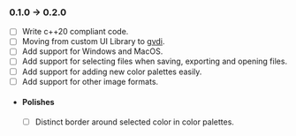 ### 0.1.0 -> 0.2.0
 - [ ] Write c++20 compliant code.
 - [ ] Moving from custom UI Library to [gvdi](https://github.com/karnkaul/gvdi/).
 - [ ] Add support for Windows and MacOS.
 - [ ] Add support for selecting files when saving, exporting and opening files.
 - [ ] Add support for adding new color palettes easily.
 - [ ] Add support for other image formats.

 - #### Polishes
    - [ ] Distinct border around selected color in color palettes.
